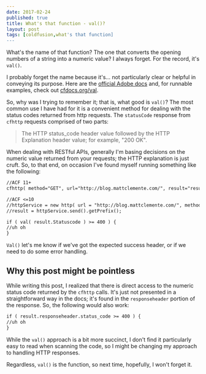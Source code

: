 ```yaml
---
date: 2017-02-24
published: true
title: What's that function - val()?
layout: post
tags: [coldfusion,what's that function]
---
```

What's the name of that function? The one that converts the opening numbers of a string into a numeric value? I always forget. For the record, it's `val()`.

<!--more-->
I probably forget the name because it's... not particularly clear or helpful in conveying its purpose. Here are the [official Adobe docs](https://helpx.adobe.com/coldfusion/cfml-reference/coldfusion-functions/functions-t-z/val.html) and, for runnable examples, check out [cfdocs.org/val](http://cfdocs.org/val).

So, why was I trying to remember it; that is, what good is `val()`? The most common use I have had for it is a convenient method for dealing with the status codes returned from http requests. The `statusCode` response from `cfhttp` requests comprised of two parts:

> The HTTP status_code header value followed by the HTTP Explanation header value; for example, "200 OK".

When dealing with RESTful APIs, generally I'm basing decisions on the numeric value returned from your requests; the HTTP explanation is just cruft. So, to that end, on occasion I've found myself running something like the following:

```cfc
//ACF 11+
cfhttp( method="GET", url="http://blog.mattclemente.com/", result="result" );

//ACF <=10
//httpService = new http( url = "http://blog.mattclemente.com/", method = "GET" );
//result = httpService.send().getPrefix();

if ( val( result.Statuscode ) >= 400 ) {
//uh oh
}
```

`Val()` let's me know if we've got the expected success header, or if we need to do some error handling.

## Why this post might be pointless

 While writing this post, I realized that there is direct access to the numeric status code returned by the `cfhttp` calls. It's just not presented in a straightforward way in the docs; it's found in the `responseheader` portion of the response. So, the following would also work:
 
```cfc
if ( result.responseheader.status_code >= 400 ) {
//uh oh
}
```

While the `val()` approach is a bit more succinct, I don't find it particularly easy to read when scanning the code, so I might be changing my approach to handling HTTP responses. 

Regardless, `val()` is the function, so next time, hopefully, I won't forget it. 

